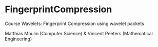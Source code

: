 FingerprintCompression
======================

Course Wavelets: Fingerprint Compression using wavelet packets

Matthias Moulin (Computer Science) & Vincent Peeters (Mathematical Engineering)
